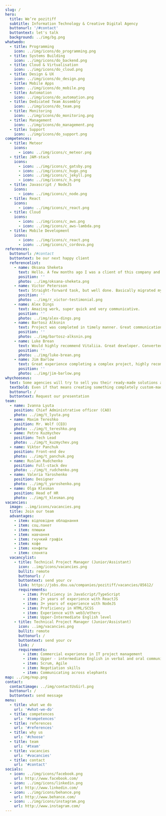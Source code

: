 ```yaml
---
slug: /
hero:
  title: We’re pozitiff
  subtitle: Information Technology & Creative Digital Agency
  buttonurl: '/#contact'
  buttontext: let's talk
  background: ../img/bg.png
whatwedo:
  - title: Programming
    icon: ../img/icons/do_programming.png
  - title: Systems Building
    icon: ../img/icons/do_backend.png
  - title: Cloud & Virtualisation
    icon: ../img/icons/do_cloud.png
  - title: Design & UX
    icon: ../img/icons/do_design.png
  - title: Mobile Apps
    icon: ../img/icons/do_mobile.png
  - title: Automation
    icon: ../img/icons/do_automation.png
  - title: Dedicated Team Assembly
    icon: ../img/icons/do_team.png
  - title: Monitoring
    icon: ../img/icons/do_monitoring.png
  - title: Management
    icon: ../img/icons/do_management.png
  - title: Support
    icon: ../img/icons/do_support.png
competences:
  - title: Meteor
    icons:
      - icon: ../img/icons/c_meteor.png
  - title: JAM-stack
    icons:
      - icon: ../img/icons/c_gatsby.png
      - icon: ../img/icons/c_hugo.png
      - icon: ../img/icons/c_jekyll.png
      - icon: ../img/icons/c_h.png
  - title: Javascript / NodeJS
    icons:
      - icon: ../img/icons/c_node.png
  - title: React
    icons:
      - icon: ../img/icons/c_react.png
  - title: Cloud
    icons:
      - icon: ../img/icons/c_aws.png
      - icon: ../img/icons/c_aws-lambda.png
  - title: Mobile Development
    icons:
      - icon: ../img/icons/c_react.png
      - icon: ../img/icons/c_cordova.png
references:
  buttonurl: /#contact
  buttontext: be our next happy client
  referencelist:
    - name: Oksana Sheketa
      text: Hello. A few months ago I was a client of this company and after finishing all of the work could strongly recommended this company. All of my requirements and marks was improved and in result I'm very happy!
      position: ''
      photo: ../img/oksana-sheketa.png
    - name: Victor Petersson
      text: Straight-forward task, but well done. Basically migrated my blog (blog.vpetersson.com) from Tumblr to Jekyll on Github Pages (https://github.com/vpetersson/blog.viktorpetersson.com).
      position: ''
      photo: ../img/r_victor-testimonial.png
    - name: Alex Dings
      text: Amazing work, super quick and very communicative.
      position: ''
      photo: ../img/alex-dings.png
    - name: Bartosz Alksnin
      text: Project was completed in timely manner. Great communication during the process.
      position: ''
      photo: ../img/bartosz-alksnin.png
    - name: Luke Brean
      text: Would highly recommend Vitaliia. Great developer. Converted our site from static HTML to Hugo CMS in no time at all and it was executed flawlessly, with great communication and adherence to deadlines.
      position: ''
      photo: ../img/luke-brean.png
    - name: Jim Barlow
      text: Great experience completing a complex project, highly recommended.
      position: ''
      photo: ../img/jim-barlow.png
whychooseus:
  text: Some agencies will try to sell you their ready-made solutions and/or technologies they are most comfortable using – not what you really need. What makes us different is that we are open to looking beyond what we know to find the optimal solution for every customer.
  textbold: Even if that means creating something completely custom-made.
  buttonurl: /
  buttontext: Request our presentation
team:
  - name: Ivanna Lyuta
    position: Chief Administrative officer (CAO)
    photo: ../img/t_lyuta.png
  - name: Maxim Tereshko
    position: Mr. Wolf (CEO)
    photo: ../img/t_tereshko.png
  - name: Petro Kuzmychev
    position: Tech Lead
    photo: ../img/t_kuzmychev.png
  - name: Viktor Panchuk
    position: Front-end dev
    photo: ../img/t_panchuk.png
  - name: Ruslan Rudchenko
    position: Full-stack dev
    photo: ../img/t_rudchenko.png
  - name: Valeria Yaroshenko
    position: Designer
    photo: ../img/t_yaroshenko.png
  - name: Olga Klesman
    position: Head of HR
    photo: ../img/t_klesman.png
vacancies:
  image: ..img/icons/vacancies.png
  title: Join our team
  advantages:
    - item: відповідне обладнання
    - item: соц.пакет
    - item: плюшки
    - item: навчання
    - item: гнучкий графік
    - item: кофе
    - item: конфеты
    - item: слонята
  vacancylist:
    - title: Technical Project Manager (Junior/Assistant)
      icon: ..img/icons/vacancies.png
      bullit: remote
      buttonurl: /
      buttontext: send your cv
      link: https://jobs.dou.ua/companies/pozitiff/vacancies/85612/
      requirements:
        - item: Proficiency in JavaScript/TypeScript
        - item: 2+ years of experience with ReactJS
        - item: 3+ years of experience with NodeJS
        - item: Proficiency in HTML/SCSS
        - item: Experience with web3/ethers
        - item: Upper-Intermediate English level
    - title: Technical Project Manager (Junior/Assistant)
      icon: ..img/vacancies.png
      bullit: remote
      buttonurl: /
      buttontext: send your cv
      link: /
      requirements:
        - item: Commercial experience in IT project management
        - item: Upper - intermediate English in verbal and oral communication
        - item: Scrum, Agile
        - item: Negotiation skills
        - item: Communicating across elephants
map: ../img/map.png
contact:
  contactimage: ../img/contactUsGirl.png
  buttonurl: /
  buttontext: send message
menu:
  - title: what we do
    url: '#what-we-do'
  - title: competences
    url: '#competences'
  - title: references
    url: '#references'
  - title: why us
    url: '#choose'
  - title: team
    url: '#team'
  - title: vacancies
    url: '#vacancies'
  - title: contact
    url: '#contact'
socials:
  - icon: ../img/icons/facebook.png
    url: http://www.facebook.com/
  - icon: ../img/icons/linkedin.png
    url: http://www.linkedin.com/
  - icon: ../img/icons/behance.png
    url: http://www.behance.com/
  - icon: ../img/icons/instagram.png
    url: http://www.instagram.com/
---
```

